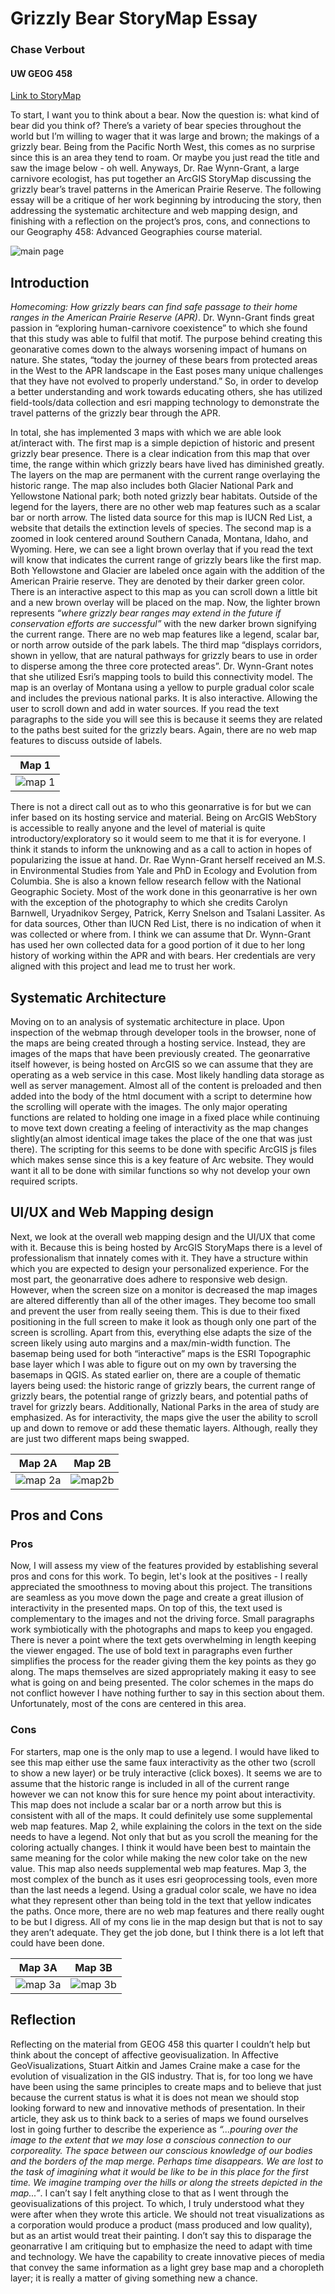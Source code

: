 # Grizzly Bear StoryMap Essay
### Chase Verbout
#### UW GEOG 458
[Link to StoryMap](https://storymaps.arcgis.com/stories/5478d43c857c4d30887423fa84414ef8)

To start, I want you to think about a bear. Now the question is: what kind of bear did you think of? There’s a variety of bear species throughout the world but I’m willing to wager that it was large and brown; the makings of a grizzly bear. Being from the Pacific North West, this comes as no surprise since this is an area they tend to roam. Or maybe you just read the title and saw the image below - oh well. Anyways, Dr. Rae Wynn-Grant, a large carnivore ecologist, has put together an ArcGIS StoryMap discussing the grizzly bear’s travel patterns in the American Prairie Reserve. The following essay will be a critique of her work beginning by introducing the story, then addressing the systematic architecture and web mapping design, and finishing with a reflection on the project’s pros, cons, and connections to our Geography 458: Advanced Geographies course material.

![main page](img/main.png)

## Introduction

*Homecoming: How grizzly bears can find safe passage to their home ranges in the American Prairie Reserve (APR)*. Dr. Wynn-Grant finds great passion in “exploring human-carnivore coexistence” to which she found that this study was able to fulfil that motif. The purpose behind creating this geonarative comes down to the always worsening impact of humans on nature. She states, “today the journey of these bears from protected areas in the West to the APR landscape in the East poses many unique challenges that they have not evolved to properly understand.” So, in order to develop a better understanding and work towards educating others, she has utilized field-tools/data collection and esri mapping technology to demonstrate the travel patterns of the grizzly bear through the APR.

In total, she has implemented 3 maps with which we are able look at/interact with. The first map is a simple depiction of historic and present grizzly bear presence. There is a clear indication from this map that over time, the range within which grizzly bears have lived has diminished greatly. The layers on the map are permanent with the current range overlaying the historic range. The map also includes both Glacier National Park and Yellowstone National park; both noted grizzly bear habitats. Outside of the legend for the layers, there are no other web map features such as a scalar bar or north arrow. The listed data source for this map is IUCN Red List, a website that details the extinction levels of species. The second map is a zoomed in look centered around Southern Canada, Montana, Idaho, and Wyoming. Here, we can see a light brown overlay that if you read the text will know that indicates the current range of grizzly bears like the first map. Both Yellowstone and Glacier are labeled once again with the addition of the American Prairie reserve. They are denoted by their darker green color. There is an interactive aspect to this map as you can scroll down a little bit and a new brown overlay will be placed on the map. Now, the lighter brown represents *“where grizzly bear ranges may extend in the future if conservation efforts are successful”* with the new darker brown signifying the current range. There are no web map features like a legend, scalar bar, or north arrow outside of the park labels. The third map “displays corridors, shown in yellow, that are natural pathways for grizzly bears to use in order to disperse among the three core protected areas”. Dr. Wynn-Grant notes that she utilized Esri’s mapping tools to build this connectivity model. The map is an overlay of Montana using a yellow to purple gradual color scale and includes the previous national parks. It is also interactive. Allowing the user to scroll down and add in water sources. If you read the text paragraphs to the side you will see this is because it seems they are related to the paths best suited for the grizzly bears. Again, there are no web map features to discuss outside of labels.

Map 1           						|
:-------------------------:|
![map 1](img/fullmap.png)  			|

There is not a direct call out as to who this geonarrative is for but we can infer based on its hosting service and material. Being on ArcGIS WebStory is accessible to really anyone and the level of material is quite introductory/exploratory so it would seem to me that it is for everyone. I think it stands to inform the unknowing and as a call to action in hopes of popularizing the issue at hand. Dr. Rae Wynn-Grant herself received an M.S. in Environmental Studies from Yale and PhD in Ecology and Evolution from Columbia. She is also a known fellow research fellow with the National Geographic Society. Most of the work done in this geonarrative is her own with the exception of the photography to which she credits Carolyn Barnwell, Uryadnikov Sergey, Patrick, Kerry Snelson and Tsalani Lassiter. As for data sources, Other than IUCN Red List, there is no indication of when it was collected or where from. I think we can assume that Dr. Wynn-Grant has used her own collected data for a good portion of it due to her long history of working within the APR and with bears. Her credentials are very aligned with this project and lead me to trust her work.

## Systematic Architecture

Moving on to an analysis of systematic architecture in place. Upon inspection of the webmap through developer tools in the browser, none of the maps are being created through a hosting service. Instead, they are images of the maps that have been previously created. The geonarrative itself however, is being hosted on ArcGIS so we can assume that they are operating as a web service in this case. Most likely handling data storage as well as server management. Almost all of the content is preloaded and then added into the body of the html document with a script to determine how the scrolling will operate with the images. The only major operating functions are related to holding one image in a fixed place while continuing to move text down creating a feeling of interactivity as the map changes slightly(an almost identical image takes the place of the one that was just there). The scripting for this seems to be done with specific ArcGIS js files which makes sense since this is a key feature of Arc website. They would want it all to be done with similar functions so why not develop your own required scripts.

 ##  UI/UX and Web Mapping design

Next, we look at the overall web mapping design and the UI/UX that come with it. Because this is being hosted by ArcGIS StoryMaps there is a level of professionalism that innately comes with it. They have a structure within which you are expected to design your personalized experience. For the most part, the geonarrative does adhere to responsive web design. However, when the screen size on a monitor is decreased the map images are altered differently than all of the other images. They become too small and prevent the user from really seeing them. This is due to their fixed positioning in the full screen to make it look as though only one part of the screen is scrolling. Apart from this, everything else adapts the size of the screen likely using auto margins and a max/min-width function. The basemap being used for both “interactive” maps is the ESRI Topographic base layer which I was able to figure out on my own by traversing the basemaps in QGIS. As stated earlier on, there are a couple of thematic layers being used: the historic range of grizzly bears, the current range of grizzly bears, the potential range of grizzly bears, and potential paths of travel for grizzly bears. Additionally, National Parks in the area of study are emphasized. As for interactivity, the maps give the user the ability to scroll up and down to remove or add these thematic layers. Although, really they are just two different maps being swapped.

Map 2A           						|  Map 2B
:-------------------------:|:-------------------------:
![map 2a](img/prebrown.png)  			|  ![map2b](img/postbrown.png)


## Pros and Cons

### Pros

Now, I will assess my view of the features provided by establishing several pros and cons for this work. To begin, let's look at the positives - I really appreciated the smoothness to moving about this project. The transitions are seamless as you move down the page and create a great illusion of interactivity in the presented maps. On top of this, the text used is complementary to the images and not the driving force. Small paragraphs work symbiotically with the photographs and maps to keep you engaged. There is never a point where the text gets overwhelming in length keeping the viewer engaged. The use of bold text in paragraphs even further simplifies the process for the reader giving them the key points as they go along. The maps themselves are sized appropriately making it easy to see what is going on and being presented. The color schemes in the maps do not conflict however I have nothing further to say in this section about them. Unfortunately, most of the cons are centered in this area.

### Cons

For starters, map one is the only map to use a legend. I would have liked to see this map either use the same faux interactivity as the other two (scroll to show a new layer) or be truly interactive (click boxes). It seems we are to assume that the historic range is included in all of the current range however we can not know this for sure hence my point about interactivity. This map does not include a scalar bar or a north arrow but this is consistent with all of the maps. It could definitely use some supplemental web map features. Map 2, while explaining the colors in the text on the side needs to have a legend. Not only that but as you scroll the meaning for the coloring actually changes. I think it would have been best to maintain the same meaning for the color while making the new color take on the new value. This map also needs supplemental web map features. Map 3, the most complex of the bunch as it uses esri geoprocessing tools, even more than the last needs a legend. Using a gradual color scale, we have no idea what they represent other than being told in the text that yellow indicates the paths. Once more, there are no web map features and there really ought to be but I digress. All of my cons lie in the map design but that is not to say they aren’t adequate. They get the job done, but I think there is a lot left that could have been done.

Map 3A           						|  Map 3B
:-------------------------:|:-------------------------:
![map 3a](img/prewater.png)  			|  ![map 3b](img/postwater.png)

## Reflection

Reflecting on the material from GEOG 458 this quarter I couldn’t help but think about the concept of affective geovisualization. In Affective GeoVisualizations, Stuart Aitkin and James Craine make a case for the evolution of visualization in the GIS industry. That is, for too long we have have been using the same principles to create maps and to believe that just because the current status is what it is does not mean we should stop looking forward to new and innovative methods of presentation. In their article, they ask us to think back to a series of maps we found ourselves lost in going further to describe the experience as *“...pouring over the image to the extent that we may lose a conscious connection to our corporeality. The space between our conscious knowledge of our bodies and the borders of the map merge. Perhaps time disappears. We are lost to the task of imagining what it would be like to be in this place for the first time. We imagine tramping over the hills or along the streets depicted in the map...”*. I can’t say I felt anything close to that as I went through the geovisualizations of this project. To which, I truly understood what they were after when they wrote this article. We should not treat visualizations as a corporation would produce a product (mass produced and low quality), but as an artist would treat their painting. I don’t say this to disparage the geonarrative I am critiquing but to emphasize the need to adapt with time and technology. We have the capability to create innovative pieces of media that convey the same information as a light grey base map and a choropleth layer; it is really a matter of giving something new a chance.

